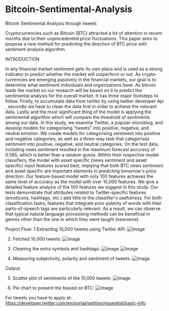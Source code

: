 # Bitcoin-Sentimental-Analysis
Bitcoin Sentimental Analysis through tweets

Cryptocurrencies such as Bitcoin (BTC) attracted a lot of attention in recent months due to their unprecedented price fluctuations. This paper aims to propose a new method for predicting the direction of BTC price with sentiment analysis algorithm.

INTRODUCTION
 
In any financial market sentiment gets its own place and is used as a strong indicator to predict whether the market will outperform or not. As crypto-currencies are emerging passively in the financial markets, our goal is to determine what sentiment individuals and organizations have. As bitcoin leads the market so our research will be based on it to predict the sentimental analysis for the overall market. It has three major footsteps to follow. Firstly, to accumulate data from twitter by using twitter developer Api , secondly we have to clean the data first in order to achieve the relevant data. Lastly and the most significant thing of the model is applying the sentimental algorithm 
which will compare the threshold of sentiments among our data.
In this study, we examine Twitter, a popular microblog, and develop models for categorising "tweets" into positive, negative, and neutral emotion. We create models for categorising sentiment into positive and negative categories, as well as a three-way task that categorises sentiment into positive, negative, and neutral categories. On the test data, including news sentiment resulted in the maximum forecast accuracy of 0.585, which is better than a random guess. Within their respective model classifiers, the model with asset specific (news sentiment and asset specific) input features scored best, implying that both BTC news sentiment and asset specific are important elements in predicting tomorrow's price direction.
Our feature-based model with only 100 features achieves the same level of accuracy as the model with over 10,000 features. We give a detailed feature analysis of the 100 features we suggest in this study. Our tests demonstrate that attributes related to Twitter-specific features (emoticons, hashtags, etc.) add little to the classifier's usefulness. For both classification tasks, features that integrate prior polarity of words with their parts-of-speech tags are particularly relevant. As a result, we can observe that typical natural language processing methods can be beneficial in genres other than the one in which they were taught (newswire).

Project Flow:
1.Extracting 10,000 tweets using Twitter API:
![image](https://user-images.githubusercontent.com/102557215/183733190-000c2194-d59f-4860-ba07-f14a86ceae63.png)

2.	Fetched 10,000 tweets:
![image](https://user-images.githubusercontent.com/102557215/183733352-5fb5a986-f63e-4842-bd79-f6822be298ea.png)

3.	Cleaning the extra symbols and hashtags:
![image](https://user-images.githubusercontent.com/102557215/183733489-a3494d9b-f532-4ac5-826c-bb4a873ac33d.png)
![image](https://user-images.githubusercontent.com/102557215/183733654-7c93f137-f38f-45c3-b782-da1e2e419d3a.png)

4.	Measuring subjectivity, polarity and sentiment of tweets:
![image](https://user-images.githubusercontent.com/102557215/183733825-0b5f97c1-e42f-4e3c-aeb1-5d761249ba6a.png)

Output:

5.	Scatter plot of sentiments of the 10,000 tweets:
![image](https://user-images.githubusercontent.com/102557215/183734014-dcd5b2d5-23f9-48de-99d8-8ad90dfe2ac9.png)

6.	Pie chart to present the biased on BTC:
![image](https://user-images.githubusercontent.com/102557215/183734190-56d553fa-0e75-49c3-8920-c33ee09649aa.png)

For tweets you have to apply at:
https://developer.twitter.com/en/portal/petition/essential/basic-info







